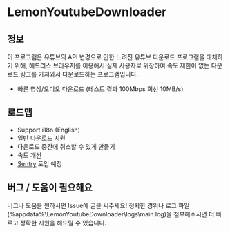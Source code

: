# LemonYoutubeDownloader

## 정보

이 프로그램은 유튜브의 API 변경으로 인한 느려진 유튜브 다운로드 프로그램을 대체하기 위해, 헤드리스 브라우저를 이용해서
실제 사용자로 위장하여 속도 제한이 없는 다운로드 링크를 가져와서 다운로드하는 프로그램입니다.

+ 빠른 영상/오디오 다운로드 (테스트 결과 100Mbps 회선 10MB/s)

## 로드맵

+ Support i18n (English)
+ 일반 다운로드 지원
+ 다운로드 중간에 취소할 수 있게 만들기
+ 속도 개선
+ [Sentry](https://sentry.io) 도입 예정

## 버그 / 도움이 필요해요

버그나 도움을 원하시면 Issue에 글을 써주세요! 정확한 경위나 로그 파일(%appdata%\LemonYoutubeDownloader\logs\main.log)을 첨부해주시면 더 빠르고 정확한 지원을 해드릴 수 있습니다.
